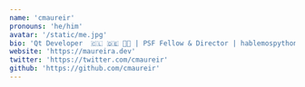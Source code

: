 ```yaml
---
name: 'cmaureir'
pronouns: 'he/him'
avatar: '/static/me.jpg'
bio: 'Qt Developer  🇨🇱 🇩🇪 👨‍💻 | PSF Fellow & Director | hablemospython.dev 🐍 | PyPI moderator | Former astrophysicist at AEI MPI'
website: 'https://maureira.dev'
twitter: 'https://twitter.com/cmaureir'
github: 'https://github.com/cmaureir'
---
```


